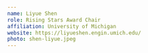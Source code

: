 ```yaml
---
name: Liyue Shen
role: Rising Stars Award Chair
affiliation: University of Michigan
website: https://liyueshen.engin.umich.edu/
photo: shen-liyue.jpeg
---
```

